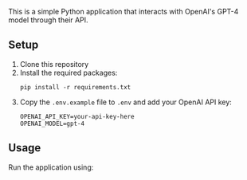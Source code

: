 
This is a simple Python application that interacts with OpenAI's GPT-4 model through their API.

## Setup

1. Clone this repository
2. Install the required packages:
   ```
   pip install -r requirements.txt
   ```
3. Copy the `.env.example` file to `.env` and add your OpenAI API key:
   ```
   OPENAI_API_KEY=your-api-key-here
   OPENAI_MODEL=gpt-4
   ```

## Usage

Run the application using:
